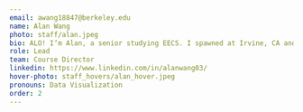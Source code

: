 ```yaml
---
email: awang18847@berkeley.edu
name: Alan Wang
photo: staff/alan.jpeg
bio: ALO! I’m Alan, a senior studying EECS. I spawned at Irvine, CA and this will be my second sem as a part of Acadev. Apparently I’m weird for mixing my neapolitan ice cream but I still stand by it. I enjoy playing tennis, pickleball, badminton, smash, climbing, hiking, and consuming copious amounts of animanga. Also, I’ll pay anyone $20 if they can beat my zetamac score or $5 if you can beat me in word hunt.
role: Lead
team: Course Director
linkedin: https://www.linkedin.com/in/alanwang03/
hover-photo: staff_hovers/alan_hover.jpeg
pronouns: Data Visualization
order: 2
---
```

